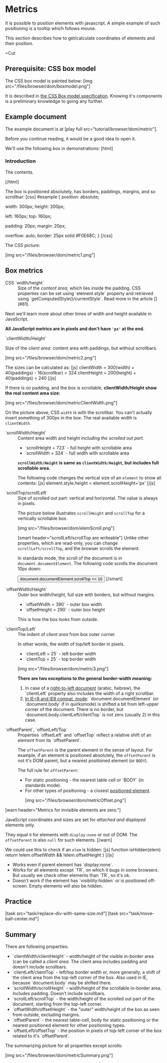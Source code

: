 
# Metrics 

It is possible to position elements with javascript. A simple example of such positioning is a tooltip which follows mouse.

This section describes how to get/calculate coordinates of elements and their position.

=Cut


## Prerequisite: CSS box model   

The CSS box model is painted below:
[img src="/files/browser/dom/boxmodel.png"]

It is described in <a href="http://www.w3.org/TR/CSS21/box.html">the CSS Box model specification</a>.
Knowing it's components is a preliminary knowledge to going any further. 


## Example document   

The example document is at [play full src="tutorial/browser/dom/metric"].

Before you continue reading, it would be a good idea to open it.

We'll use the following box in demonstrations:
[html]
<div id="example">
  
### Introduction   

  The contents. 
</div>
[/html]

The box is positioned absolutely, has borders, paddings, margins, and so scrollbar:
[css]
#example {
  position: absolute;

  width: 300px;
  height: 200px;

  left: 160px;
  top: 160px;

  padding: 20px;
  margin: 20px;

  overflow: auto;
  border: 25px solid #F0E68C;
}
[/css]

The CSS picture:

[img src="/files/browser/dom/metric1.png"]


## Box metrics   

<dl>
<dt>CSS `width/height`</dt>
<dd>Size of the <i>content area</i>, which lies inside the padding. CSS properties can be set using `element.style` property and retrieved using `getComputedStyle()/currentStyle`. Read more in the article [](#81).
</dd>
</dl>

Next we'll learn more about other times of width and height available in JavaScript. 

<b>All JavaScript metrics are in pixels and don't have `'px'` at the end.</b>
<dl>
<dt>`clientWidth/Height`</dt>

Size of the <i>client area</i>: content area with paddings, but without  scrollbars. 

[img src="/files/browser/dom/metric2.png"]

The sizes can be calculated as:
[js]
clientWidth = 300(width) + 40(paddings) - 16(scrollbar) = 324
clientHeight = 200(height) + 40(paddings) = 240
[/js]

If there is no padding, and the box is scrollable, <b>clientWidth/Height show the real content area size:</b>

[img src="/files/browser/dom/metricClientWidth.png"]

On the picture above, CSS `width` is with the scrollbar. You can't actually insert something of 300px in the box. The real available width is `clientWidth`.

</dd>

<dt>`scrollWidth/Height`</dt>
<dd>
Content area width and height <i>including the scrolled out part</i>.
<ul>
<li>`scrollHeight = 723` - full height with scrollable area</li>
<li>`scrollWidth = 324` - full width with scrollable area</li>
</ul>

<b>`scrollWidth/Height` is same as `clientWidth/Height`, but includes full scrollable area.</b>

The following code changes the vertical size of an `element` to show all contents:
[js]
element.style.height = element.scrollHeight+'px'
[/js]

</dd>
<dt>`scrollTop/scrollLeft`</dt>
<dd>Size of scrolled out part: vertical and horizontal. The value is always in pixels.

The picture below illustrates `scrollHeight` and `scrollTop` for a vertically scrollable box.

[img src="/files/browser/dom/elemScroll.png"]

[smart header="scrollLeft/scrollTop are writeable"]
Unlike other properties, which are read-only, you can change `scrollLeft/scrollTop`, and the browser scrolls the element.

In standards mode, the scroll of the document is in `document.documentElement`. The following code scrolls the document 10px down:

<button onclick="document.documentElement.scrollTop += 10">document.documentElement.scrollTop += 10</button>
[/smart]

</dd>
<dt>`offsetWidth/Height`</dt>
<dd>Outer box width/height, full size with borders, but without margins.
<ul>
<li>`offsetWidth = 390` - outer box width</li>
<li>`offsetHeight = 290` - outer box height</li>
</ul>

This is how the box looks from outside.
</dd>

<dt>`clientTop/Left`</dt>
<dd>The indent of <i>client area</i> from box outer corner. 

In other words, the width of top/left border in pixels.

<ul>
<li>`clientLeft = 25` - left border width</li>
<li>`clientTop = 25` - top border width</li>
</ul>

[img src="/files/browser/dom/metric3.png"]

<b>There are two exceptions to the general border-width meaning:</b>

<ol>
<li>
In case of a <u>right-to-left document</u> (arabic, hebrew), the `clientLeft` property also includes the width of a right scrollbar.</li>
<li><u>In IE&lt;8 and IE8 compat. mode</u>:  `document.documentElement` (or `document.body` if in quirksmode) is shifted a bit from left-upper corner of the document. There is no border, but `document.body.clientLeft/clientTop` is not zero (usually 2) in this case.</li>
</ol>
</dd>
<dt>`offsetParent`, `offsetLeft/Top`</dt>
<dd>Properties `offsetLeft` and `offsetTop` reflect a relative shift of an element from its `offsetParent`.

The `offsetParent` is the parent element in the sense of layout. For example, if an element is positioned absolutely, the `offsetParent` is not it's DOM parent, but a nearest positioned element (or `BODY`).

The full rule for `offsetParent`:
<ul>
<li>For static positioning - the nearest table cell or `BODY` (in standards mode).</li>
<li>For other types of positioning - a closest <a href="http://www.w3.org/TR/CSS21/visuren.html#position-props">positioned element</a>.</li>


[img src="/files/browser/dom/metricOffset.png"]
</dd>
</dl>


[warn header="Metrics for invisible elements are zero."]

JavaScript coordinates and sizes are set for <i>attached and displayed</i> elements only. 

They equal `0` for elements with `display:none` or out of DOM. The `offsetParent` is also `null` for such elements.
[/warn]

We could use this to check if an `elem` is hidden:
[js]
function isHidden(elem)
  return !elem.offsetWidth && !elem.offsetHeight
}
[/js]

<ul>
<li>Works even if parent element has `display:none`.</li>
<li>Works for all elements except `TR`, on which it bugs in some browsers. But usually we check other elements than `TR`, so it's ok.</li>
<li>Doesn't work if the element has `visibility:hidden` or is positioned off-screen. Empty elements will also be hidden.</li>
</ul>


## Practice   

[task src="task/replace-div-with-same-size.md"]
[task src="task/move-ball-center.md"]



## Summary   

There are following properties:
<ul>
<li>`clientWidth/clientHeight` - width/height of the visible in-border area (can be called a <i>client area</i>. 
The client area includes padding and doesn't include scrollbars.</li>
<li>`clientLeft/clientTop` - left/top border width or, more generally, a shift of the client area from the top-left corner of the box. 
Also used in IE, because `document.body` may be shifted there.
</li>
<li>`scrollWidth/scrollHeight` - width/height of the scrollable in-border area. Includes padding. Doesn't include scrollbars.</li>
<li>`scrollLeft/scrollTop` - the width/height of the scrolled out part of the document, starting from the top-left corner.</li>
<li>`offsetWidth/offsetHeight` - the "outer" width/height of the box as seen from outside, excluding margins.</li>
<li>`offsetParent` - the nearest table-cell, body for static positioning or the nearest positioned element for other positioning types.</li>
<li>`offsetLeft/offsetTop` - the position in pixels of top-left corner of the box related to it's `offsetParent`.</li>
</ul>

The summarizing picture for all properties except scrolls:

[img src="/files/browser/dom/metricSummary.png"]

